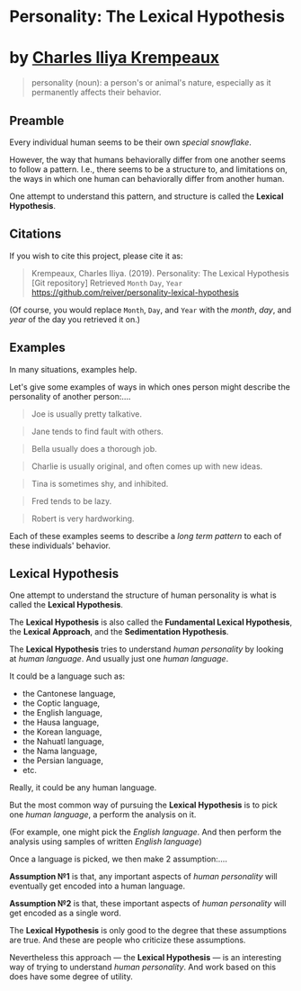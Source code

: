 # Personality: The Lexical Hypothesis
# by [Charles Iliya Krempeaux](http://changelog.ca/)

> personality (noun): a person's or animal's nature, especially as it permanently affects their behavior.

## Preamble

Every individual human seems to be their own _special snowflake_.

However, the way that humans behaviorally differ from one another seems to follow a pattern.
I.e., there seems to be a structure to, and limitations on, the ways in which one human can behaviorally differ from another human.

One attempt to understand this pattern, and structure is called the **Lexical Hypothesis**.

## Citations

If you wish to cite this project, please cite it as:

> Krempeaux, Charles Iliya. (2019). Personality: The Lexical Hypothesis \[Git repository] Retrieved `Month` `Day`, `Year` https://github.com/reiver/personality-lexical-hypothesis

(Of course, you would replace `Month`, `Day`, and `Year` with the _month_, _day_, and _year_ of the day you retrieved it on.)

## Examples

In many situations, examples help.

Let's give some examples of ways in which ones person might describe the personality of another person:….

> Joe is usually pretty talkative.

> Jane tends to find fault with others.

> Bella usually does a thorough job.

> Charlie is usually original, and often comes up with new ideas.

> Tina is sometimes shy, and inhibited.

> Fred tends to be lazy.

> Robert is very hardworking.

Each of these examples seems to describe a _long term pattern_ to each of these individuals' behavior.

## Lexical Hypothesis

One attempt to understand the structure of human personality is what is called the **Lexical Hypothesis**.

The **Lexical Hypothesis** is also called
the **Fundamental Lexical Hypothesis**,
the **Lexical Approach**, and
the **Sedimentation Hypothesis**.

The **Lexical Hypothesis** tries to understand _human personality_ by looking at _human language_.
And usually just one _human language_.

It could be a language such as:
* the Cantonese language,
* the Coptic language,
* the English language,
* the Hausa language,
* the Korean language,
* the Nahuatl language,
* the Nama language,
* the Persian language,
* etc.

Really, it could be any human language.

But the most common way of pursuing the **Lexical Hypothesis** is to pick one _human language_, a perform the analysis on it.

(For example, one might pick the _English language_.
And then perform the analysis using samples of written _English language_)

Once a language is picked, we then make 2 assumption:….

**Assumption №1** is that, any important aspects of _human personality_ will eventually get encoded into a human language.

**Assumption №2** is that, these important aspects of _human personality_ will get encoded as a single word.

The **Lexical Hypothesis** is only good to the degree that these assumptions are true.
And these are people who criticize these assumptions.

Nevertheless this approach — the **Lexical Hypothesis** — is an interesting way of trying to understand _human personality_.
And work based on this does have some degree of utility.

